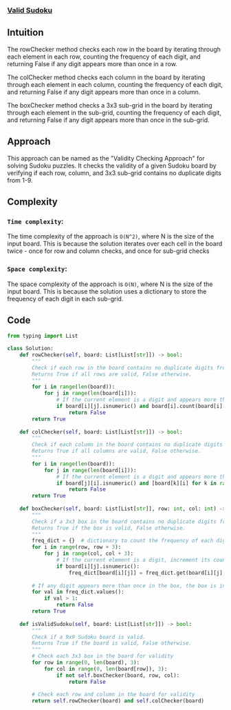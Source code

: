 ### [Valid Sudoku](https://leetcode.com/problems/valid-sudoku/description/) 

## Intuition
The rowChecker method checks each row in the board by iterating through each element in each row, counting the frequency of each digit, and returning False if any digit appears more than once in a row.

The colChecker method checks each column in the board by iterating through each element in each column, counting the frequency of each digit, and returning False if any digit appears more than once in a column.

The boxChecker method checks a 3x3 sub-grid in the board by iterating through each element in the sub-grid, counting the frequency of each digit, and returning False if any digit appears more than once in the sub-grid.

## Approach
This approach can be named as the "Validity Checking Approach" for solving Sudoku puzzles. It checks the validity of a given Sudoku board by verifying if each row, column, and 3x3 sub-grid contains no duplicate digits from 1-9.


## Complexity
### `Time complexity`:
The time complexity of the approach is `O(N^2)`, where N is the size of the input board. This is because the solution iterates over each cell in the board twice - once for row and column checks, and once for sub-grid checks

### `Space complexity`:
The space complexity of the approach is `O(N)`, where N is the size of the input board. This is because the solution uses a dictionary to store the frequency of each digit in each sub-grid.

## Code
```python
from typing import List

class Solution:
    def rowChecker(self, board: List[List[str]]) -> bool:
        """
        Check if each row in the board contains no duplicate digits from 1-9.
        Returns True if all rows are valid, False otherwise.
        """
        for i in range(len(board)):
            for j in range(len(board[i])):
                # If the current element is a digit and appears more than once in its row, the row is invalid
                if board[i][j].isnumeric() and board[i].count(board[i][j]) > 1:
                    return False
        return True
    
    def colChecker(self, board: List[List[str]]) -> bool:
        """
        Check if each column in the board contains no duplicate digits from 1-9.
        Returns True if all columns are valid, False otherwise.
        """
        for i in range(len(board)):
            for j in range(len(board[i])):
                # If the current element is a digit and appears more than once in its column, the column is invalid
                if board[j][i].isnumeric() and [board[k][i] for k in range(len(board))].count(board[j][i]) > 1:
                    return False    
        return True
    
    def boxChecker(self, board: List[List[str]], row: int, col: int) -> bool:
        """
        Check if a 3x3 box in the board contains no duplicate digits from 1-9.
        Returns True if the box is valid, False otherwise.
        """
        freq_dict = {}  # dictionary to count the frequency of each digit in the box
        for i in range(row, row + 3):
            for j in range(col, col + 3):
                # If the current element is a digit, increment its count in the freq_dict
                if board[i][j].isnumeric():
                    freq_dict[board[i][j]] = freq_dict.get(board[i][j], 0) + 1
        
        # If any digit appears more than once in the box, the box is invalid
        for val in freq_dict.values():
            if val > 1:
                return False
        return True
    
    def isValidSudoku(self, board: List[List[str]]) -> bool:
        """
        Check if a 9x9 Sudoku board is valid.
        Returns True if the board is valid, False otherwise.
        """
        # Check each 3x3 box in the board for validity
        for row in range(0, len(board), 3):
            for col in range(0, len(board[row]), 3):
                if not self.boxChecker(board, row, col):
                    return False
        
        # Check each row and column in the board for validity
        return self.rowChecker(board) and self.colChecker(board)
```
